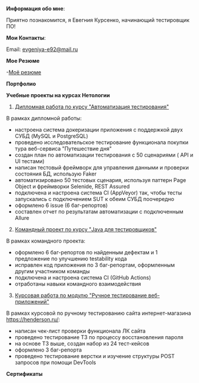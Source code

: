 ﻿**Информация обо мне**:
 
Приятно познакомится, я Евегния Курсенко, начинающий тестировщик ПО!

**Мои Контакты**:

 Email: evgeniya-e92@mail.ru
 
**Мое Резюме**

 -[Моё резюме](https://docs.google.com/document/d/19iqK4zF5FKMAFtUgSDG457w00LECNaikCoqUPHTLoJM/edit?usp=sharing)

 **Портфолио**

**Учебные проекты на курсах Нетологии**

1. [Дипломная работа по курсу "Автоматизация тестирования"](https://github.com/2Evgen/QADiplom.git)

В рамках дипломной работы:
- настроена система докеризации приложения с поддержкой двух СУБД (MySQL и PostgreSQL)
- проведено исследовательское тестирование функционала покупки тура веб-сервиса "Путешествие дня"
- создан план по автоматизации тестирования с 50 сценариями ( API и UI тестами)
- написан тестовый фреймворк для управления данными и проверки состояния БД, использую Faker
- автоматизировано 50 тестовых сценария, используя паттерн Page Object и фреймворки Selenide, REST Assured 
- подключена и настроена система CI (AppVeyor) так, чтобы тесты запускались с подключением SUT к обеим СУБД поочередно
- оформлено 6 issue (6 баг-репортов)
- составлен отчет по результатам автоматизации с подключенным Allure

2. [Командный проект по курсу "Java для тестировщиков"](https://github.com/2Evgen/TeamProject.git)

В рамках командного проекта:

- оформлено 6 баг-репортов по найденным дефектам и 1 предложение по улучшению testability кода
- исправлен код приложения по 3 баг-репортам, оформленным другим участником команды
- подключена и настроена система CI (GitHub Actions)
- отработаны навыки командного взаимодействия

3. [Курсовая работа по модулю "Ручное тестирование веб-приложений"](https://docs.google.com/spreadsheets/d/1-7AGyg1Dg5hCvBI8p_G2Arr9Z2tONY2JwPsFyaYQWlg/edit?usp=sharing)

 В рамках курсовой по ручному тестированию сайта интернет-магазина https://henderson.ru/:

- написан чек-лист проверки функционала ЛК сайта
- проведено тестирование ТЗ по процессу восстановления пароля
- на основе ТЗ выше, создан набор из 24 тест-кейсов
- оформлено 3 баг-репорта 
- проведено тестирование верстки и изучение структуры POST запросов при помощи DevTools



**Сертификаты**
